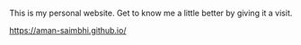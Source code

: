 This is my personal website. Get to know me a little better by giving it a visit.

https://aman-saimbhi.github.io/
